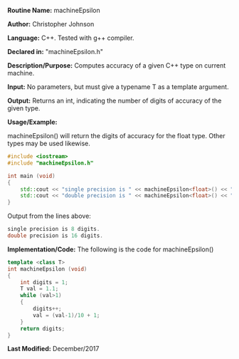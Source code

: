 **Routine Name:** machineEpsilon

**Author:** Christopher Johnson

**Language:** C++. Tested with g++ compiler.

**Declared in:** "machineEpsilon.h"

**Description/Purpose:** Computes accuracy of a given C++ type on current machine.

**Input:**
No parameters, but must give a typename T as a template argument.

**Output:**
Returns an int, indicating the number of digits of accuracy of the given type.

**Usage/Example:**

machineEpsilon<float>() will return the digits of accuracy for the float type. Other types may be used likewise.
```C++
#include <iostream>
#include "machineEpsilon.h"

int main (void)
{
	std::cout << "single precision is " << machineEpsilon<float>() << " digits.\n";
	std::cout << "double precision is " << machineEpsilon<float>() << " digits.\n";
}
```
Output from the lines above:
```c++
single precision is 8 digits.
double precision is 16 digits.
```
<explain output>


**Implementation/Code:** The following is the code for machineEpsilon<T>()
```c++
template <class T>
int machineEpsilon (void)
{
	int digits = 1;
	T val = 1.1;
	while (val>1)
	{
		digits++;
		val = (val-1)/10 + 1;
	}
	return digits;
}
```
**Last Modified:** December/2017
